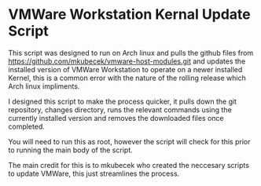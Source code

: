 # **VMWare Workstation Kernal Update Script**

This script was designed to run on Arch linux and pulls the github files from https://github.com/mkubecek/vmware-host-modules.git and updates the installed version of VMWare Workstation to operate on a newer installed Kernel, this is a common error with the nature of the rolling release which Arch linux impliments.

I designed this script to make the process quicker, it pulls down the git repository, changes directory, runs the relevant commands using the currently installed version and removes the downloaded files once completed.

You will need to run this as root, however the script will check for this prior to running the main body of the script.

The main credit for this is to mkubecek who created the neccesary scripts to update VMWare, this just streamlines the process.

